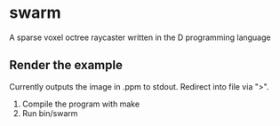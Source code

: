 swarm
=====

A sparse voxel octree raycaster written in the D programming language

## Render the example

Currently outputs the image in .ppm to stdout. Redirect into file via ">".

1.  Compile the program with make
2.  Run bin/swarm
